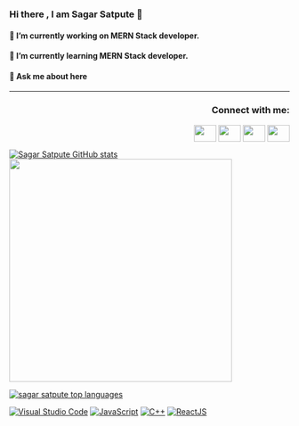### Hi there , I am Sagar Satpute 👋

<!--
**satputesagar/satputesagar** is a ✨ _special_ ✨ repository because its `README.md` (this file) appears on your GitHub profile.

Here are some ideas to get you started:

- 🔭 I’m currently working on ...
- 🌱 I’m currently learning ...
- 👯 I’m looking to collaborate on ...
- 🤔 I’m looking for help with ...
- 💬 Ask me about ...
- 📫 How to reach me: ...
- 😄 Pronouns: ...
- ⚡ Fun fact: ...
-->
<p>
<h4>🔭 I’m currently working on  MERN Stack developer.</h4>
<h4>🌱 I’m currently learning MERN Stack developer.</h4>
<h4> 💬 Ask me about here</h4>
</p>

<hr/>
 <h3 align="right">Connect with me:</h3>
<p align="right">
<a href="your link" target="blank"><img align="center" src="https://cdn.jsdelivr.net/npm/simple-icons@3.0.1/icons/twitter.svg" alt="" height="30" width="40" /></a>
<a href="your link" target="blank"><img align="center" src="https://cdn.jsdelivr.net/npm/simple-icons@3.0.1/icons/linkedin.svg" alt="" height="30" width="40" /></a>
<a href="your link" target="blank"><img align="center" src="https://cdn.jsdelivr.net/npm/simple-icons@3.0.1/icons/instagram.svg" alt="" height="30" width="40" /></a>
<a href="your link" target="blank"><img align="center" src="https://cdn.jsdelivr.net/npm/simple-icons@3.0.1/icons/youtube.svg" alt="" height="30" width="40" /></a>
</p>


[![Sagar Satpute GitHub stats](https://github-readme-stats.vercel.app/api?username=satputesagar)](https://github.com/satputesagar/github-readme-stats)
<img src="https://github-readme-stats.vercel.app/api?username=satputesagar&show_icons=true&theme=ADD_THEME_HERE" width="400">

 [![sagar satpute top languages](https://github-readme-stats.vercel.app/api/top-langs/?username=satputesagar&theme=blue-green)](https://github.com/satputesagar/github-readme-stats)
 



 [![Visual Studio Code](https://img.shields.io/badge/--007ACC?logo=visual%20studio%20code&logoColor=ffffff)](https://code.visualstudio.com/)
 [![JavaScript](https://img.shields.io/badge/--F7DF1E?logo=javascript&logoColor=000)](https://www.javascript.com/)
 [![C++](https://img.shields.io/badge/--F7DF1E?logo=cplusplus&logoColor=0ffff0)](https://www.cplusplus.com/)
  [![ReactJS](https://img.shields.io/badge/--F7DF1E?logo=reactjs&logoColor=0ffff0)](https://reactjs.org/)

 
